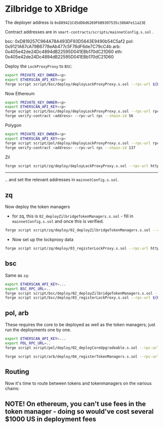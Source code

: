 # Zilbridge to XBridge

The deployer address is `0xD89421Cd5dD6d6269FbB9307535c386AFe11a23E`

Contract addresses are in `smart-contracts/scripts/mainnetConfig.s.sol` .

bsc: 0xD819257C964A78A493DF93D5643E9490b54C5af2
pol: 0x9121A67cA79B6778eAb477c5F76dF6de7C79cC4b
arb: 0x405e42de24Dc4894dB22595D041EBb170dC21D60
eth: 0x405e42de24Dc4894dB22595D041EBb170dC21D60

Deploy the `LockProxyProxy` to `BSC`:

```sh
export PRIVATE_KEY_OWNER=<p>
export ETHERSCAN_API_KEY=<p>
forge script script/bsc/deploy/deployLockProxyProxy.s.sol --rpc-url ${BSC_RPC_URL} --broadcast --chain-id 56 --verify
```

Now Ethereum

```sh
export PRIVATE_KEY_OWNER=<p>
export ETHERSCAN_API_KEY=<p>
forge script script/bsc/deploy/deployLockProxyProxy.s.sol --rpc-url rpc --broadcast --chain-id 56 --verify
forge verify-contract <address> --rpc-url rpc --chain-id 56
```

Polygon

```sh
export PRIVATE_KEY_OWNER=<p>
export ETHERSCAN_API_KEY=<p>
forge script script/pol/deploy/deployLockProxyProxy.s.sol --rpc-url rpc --broadcast --chain-id 137  --verify
forge verify-contract <address> --rpc-url rpc --chain-id 137
```

Zil

```sh
forge script script/zq/deploy/deployLockProxyProxy.s.sol --rpc-url https://api.zilliqa.com/ --broadcast --chain-id 32769 --verify  --legacy --verifier sourcify
```

---

.. and set the relevant addresses in `mainnetConfig.s.sol`.

## zq

Now deploy the token managers

- for zq, this is `02_deployZilbridgeTokenManagers.s.sol` - fill in `mainnetConfig.s.sol` and once this is verified.

```sh
forge script script/zq/deploy/02_deployZilbridgeTokenManagers.s.sol --rpc-url https://api.zilliqa.com/ --broadcast --chain-id 32769 --verify  --legacy --verifier sourcify --
```

- Now set up the lockproxy data

```sh
forge script script/zq/deploy/03_registerLockProxy.s.sol --rpc-url https://api.zilliqa.com/ --broadcast --chain-id 32769 --verify  --legacy --verifier sourcify
```

## bsc

Same as `zq`:

```sh
export ETHERSCAN_API_KEY=...
export BSC_RPC_URL=..
forge script script/bsc/deploy/02_deployZilbridgeTokenManagers.s.sol --rpc-url ${BSC_RPC_URL} --broadcast --chain-id 56 --verify  --legacy
forge script script/bsc/deploy/03_registerLockProxy.s.sol --rpc-url ${BSC_RPC_URL} --broadcast --chain-id 56 --verify  --legacy
```

## pol, arb

These requires the core to be deployed as well as the token managers; just run the deployments one by one.

```sh
export ETHERSCAN_API_KEY=...
export POL_RPC_URL=..
forge script script/pol/deploy/02_deployCoreUpgradeable.s.sol --rpc-url ${POL_RPC_URL} --broadcast --chain-id 137 --verify
```

```sh
forge script script/arb/deploy/04_registerTokenManagers.s.sol --rpc-url ${ARB_RPC_URL} --broadcast --chain-id 42161 --verify
```

## Routing

Now it's time to route between tokens and tokenmanagers on the various chains:

## NOTE! On ethereum, you can't use fees in the token manager - doing so would've cost several $1000 US in deployment fees
